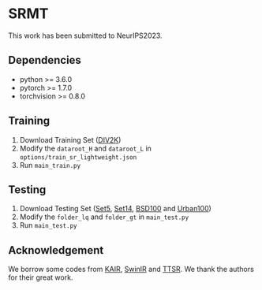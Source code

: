 # SRMT
This work has been submitted to NeurIPS2023.

Dependencies
--
* python >= 3.6.0
* pytorch >= 1.7.0
* torchvision >= 0.8.0

Training
--
1. Download Training Set ([DIV2K](https://data.vision.ee.ethz.ch/cvl/DIV2K/))    
2. Modify the ``dataroot_H`` and ``dataroot_L`` in ``options/train_sr_lightweight.json``  
3. Run ``main_train.py``  

Testing
--
1. Download Testing Set ([Set5](https://uofi.box.com/shared/static/kfahv87nfe8ax910l85dksyl2q212voc.zip), [Set14](https://uofi.box.com/shared/static/igsnfieh4lz68l926l8xbklwsnnk8we9.zip), [BSD100](https://uofi.box.com/shared/static/qgctsplb8txrksm9to9x01zfa4m61ngq.zip) and [Urban100](https://uofi.box.com/shared/static/65upg43jjd0a4cwsiqgl6o6ixube6klm.zip))  
2. Modify the ``folder_lq`` and ``folder_gt`` in ``main_test.py``  
3. Run ``main_test.py``  

Acknowledgement
--
We borrow some codes from [KAIR](https://github.com/cszn/KAIR), [SwinIR](https://github.com/JingyunLiang/SwinIR) and [TTSR](https://github.com/researchmm/TTSR). We thank the authors for their great work.
